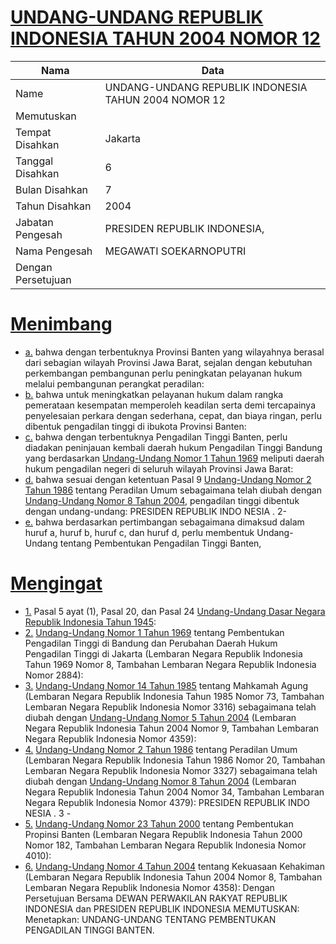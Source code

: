 # [UNDANG-UNDANG REPUBLIK INDONESIA TAHUN 2004 NOMOR 12](http://example.org/legal/document/uu/2004/12)

| Nama | Data |
| ------ | ----- |
|Name|UNDANG-UNDANG REPUBLIK INDONESIA TAHUN 2004 NOMOR 12|
|Memutuskan||
|Tempat Disahkan|Jakarta|
|Tanggal Disahkan|6|
|Bulan Disahkan|7|
|Tahun Disahkan|2004|
|Jabatan Pengesah|PRESIDEN REPUBLIK INDONESIA,|
|Nama Pengesah|MEGAWATI SOEKARNOPUTRI|
|Dengan Persetujuan||
# [Menimbang](http://example.org/legal/document/uu/2004/12/menimbang)

* [a.](http://example.org/legal/document/uu/2004/12/menimbang/point/a) bahwa dengan terbentuknya Provinsi Banten yang wilayahnya berasal dari sebagian wilayah Provinsi Jawa Barat, sejalan dengan kebutuhan perkembangan pembangunan perlu peningkatan pelayanan hukum melalui pembangunan perangkat peradilan:
* [b.](http://example.org/legal/document/uu/2004/12/menimbang/point/b) bahwa untuk meningkatkan pelayanan hukum dalam rangka pemerataan kesempatan memperoleh keadilan serta demi tercapainya penyelesaian perkara dengan sederhana, cepat, dan biaya ringan, perlu dibentuk pengadilan tinggi di ibukota Provinsi Banten:
* [c.](http://example.org/legal/document/uu/2004/12/menimbang/point/c) bahwa dengan terbentuknya Pengadilan Tinggi Banten, perlu diadakan peninjauan kembali daerah hukum Pengadilan Tinggi Bandung yang berdasarkan [Undang-Undang Nomor 1 Tahun 1969](http://example.org/legal/document/uu/1969/1) meliputi daerah hukum pengadilan negeri di seluruh wilayah Provinsi Jawa Barat:
* [d.](http://example.org/legal/document/uu/2004/12/menimbang/point/d) bahwa sesuai dengan ketentuan Pasal 9 [Undang-Undang Nomor 2 Tahun 1986](http://example.org/legal/document/uu/1986/2) tentang Peradilan Umum sebagaimana telah diubah dengan [Undang-Undang Nomor 8 Tahun 2004](http://example.org/legal/document/uu/2004/8), pengadilan tinggi dibentuk dengan undang-undang: PRESIDEN REPUBLIK INDO NESIA . 2-
* [e.](http://example.org/legal/document/uu/2004/12/menimbang/point/e) bahwa berdasarkan pertimbangan sebagaimana dimaksud dalam huruf a, huruf b, huruf c, dan huruf d, perlu membentuk Undang- Undang tentang Pembentukan Pengadilan Tinggi Banten,
# [Mengingat](http://example.org/legal/document/uu/2004/12/mengingat)

* [1.](http://example.org/legal/document/uu/2004/12/mengingat/point/0001) Pasal 5 ayat (1), Pasal 20, dan Pasal 24 [Undang-Undang Dasar Negara Republik Indonesia Tahun 1945](http://example.org/legal/document/uu):
* [2.](http://example.org/legal/document/uu/2004/12/mengingat/point/0002) [Undang-Undang Nomor 1 Tahun 1969](http://example.org/legal/document/uu/1969/1) tentang Pembentukan Pengadilan Tinggi di Bandung dan Perubahan Daerah Hukum Pengadilan Tinggi di Jakarta (Lembaran Negara Republik Indonesia Tahun 1969 Nomor 8, Tambahan Lembaran Negara Republik Indonesia Nomor 2884):
* [3.](http://example.org/legal/document/uu/2004/12/mengingat/point/0003) [Undang-Undang Nomor 14 Tahun 1985](http://example.org/legal/document/uu/1985/14) tentang Mahkamah Agung (Lembaran Negara Republik Indonesia Tahun 1985 Nomor 73, Tambahan Lembaran Negara Republik Indonesia Nomor 3316) sebagaimana telah diubah dengan [Undang-Undang Nomor 5 Tahun 2004](http://example.org/legal/document/uu/2004/5) (Lembaran Negara Republik Indonesia Tahun 2004 Nomor 9, Tambahan Lembaran Negara Republik Indonesia Nomor 4359):
* [4.](http://example.org/legal/document/uu/2004/12/mengingat/point/0004) [Undang-Undang Nomor 2 Tahun 1986](http://example.org/legal/document/uu/1986/2) tentang Peradilan Umum (Lembaran Negara Republik Indonesia Tahun 1986 Nomor 20, Tambahan Lembaran Negara Republik Indonesia Nomor 3327) sebagaimana telah diubah dengan [Undang-Undang Nomor 8 Tahun 2004](http://example.org/legal/document/uu/2004/8) (Lembaran Negara Republik Indonesia Tahun 2004 Nomor 34, Tambahan Lembaran Negara Republik Indonesia Nomor 4379): PRESIDEN REPUBLIK INDO NESIA . 3 -
* [5.](http://example.org/legal/document/uu/2004/12/mengingat/point/0005) [Undang-Undang Nomor 23 Tahun 2000](http://example.org/legal/document/uu/2000/23) tentang Pembentukan Propinsi Banten (Lembaran Negara Republik Indonesia Tahun 2000 Nomor 182, Tambahan Lembaran Negara Republik Indonesia Nomor 4010):
* [6.](http://example.org/legal/document/uu/2004/12/mengingat/point/0006) [Undang-Undang Nomor 4 Tahun 2004](http://example.org/legal/document/uu/2004/4) tentang Kekuasaan Kehakiman (Lembaran Negara Republik Indonesia Tahun 2004 Nomor 8, Tambahan Lembaran Negara Republik Indonesia Nomor 4358): Dengan Persetujuan Bersama DEWAN PERWAKILAN RAKYAT REPUBLIK INDONESIA dan PRESIDEN REPUBLIK INDONESIA MEMUTUSKAN: Menetapkan: UNDANG-UNDANG TENTANG PEMBENTUKAN PENGADILAN TINGGI BANTEN.